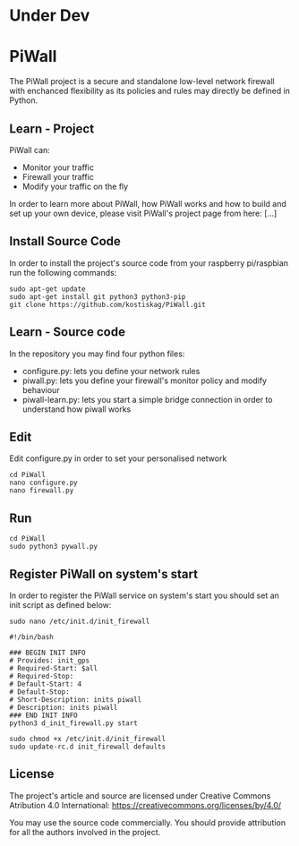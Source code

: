 # Under Dev

# PiWall
The PiWall project is a secure and standalone low-level network firewall with enchanced flexibility as its policies and rules may directly be defined in Python.

## Learn - Project
PiWall can:
* Monitor your traffic
* Firewall your traffic
* Modify your traffic on the fly

In order to learn more about PiWall, how PiWall works and how to build and set up your own device, please visit PiWall's project page from here:
[...]

## Install Source Code
In order to install the project's source code from your raspberry pi/raspbian run the following commands:

```
sudo apt-get update
sudo apt-get install git python3 python3-pip
git clone https://github.com/kostiskag/PiWall.git
```

## Learn - Source code
In the repository you may find four python files:
* configure.py: lets you define your network rules
* piwall.py: lets you define your firewall's monitor policy and modify behaviour
* piwall-learn.py: lets you start a simple bridge connection in order to understand how piwall works

## Edit 
Edit configure.py in order to set your personalised network
```
cd PiWall
nano configure.py
nano firewall.py
```

## Run
```
cd PiWall
sudo python3 pywall.py
```

## Register PiWall on system's start
In order to register the PiWall service on system's start you should set an init script as defined below:
```
sudo nano /etc/init.d/init_firewall
```

```
#!/bin/bash

### BEGIN INIT INFO
# Provides: init_gps
# Required-Start: $all
# Required-Stop:
# Default-Start: 4
# Default-Stop:
# Short-Description: inits piwall
# Description: inits piwall
### END INIT INFO
python3 d_init_firewall.py start
```

```
sudo chmod +x /etc/init.d/init_firewall
sudo update-rc.d init_firewall defaults
```

## License
The project's article and source are licensed under Creative Commons Atribution 4.0 International: https://creativecommons.org/licenses/by/4.0/

You may use the source code commercially. You should provide attribution for all the authors involved in the project.
